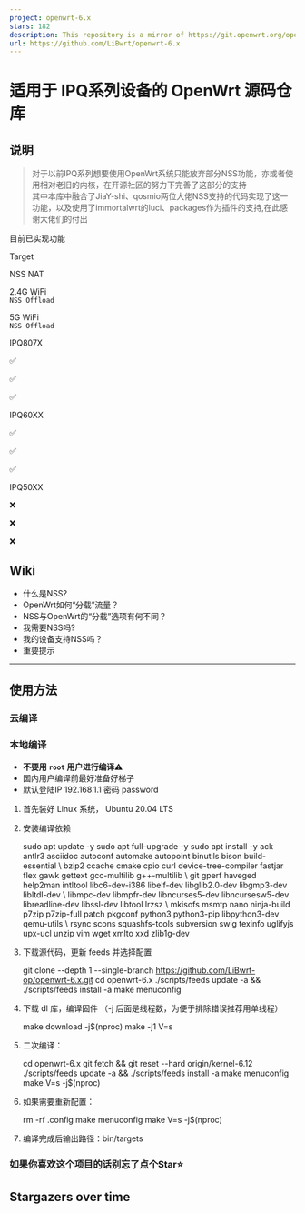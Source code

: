 ```yaml
---
project: openwrt-6.x
stars: 182
description: This repository is a mirror of https://git.openwrt.org/openwrt/openwrt.git It is for reference only and is not active for check-ins.  We will continue to accept Pull Requests here. They will be merged via staging trees then into openwrt.git.
url: https://github.com/LiBwrt/openwrt-6.x
---
```


适用于 IPQ系列设备的 OpenWrt 源码仓库
=========================

说明
--

> 对于以前IPQ系列想要使用OpenWrt系统只能放弃部分NSS功能，亦或者使用相对老旧的内核，在开源社区的努力下完善了这部分的支持  
> 其中本库中融合了JiaY-shi、qosmio两位大佬NSS支持的代码实现了这一功能，以及使用了immortalwrt的luci、packages作为插件的支持,在此感谢大佬们的付出

目前已实现功能

Target

NSS NAT

2.4G WiFi  
`NSS Offload`

5G WiFi  
`NSS Offload`

IPQ807X

✅

✅

✅

IPQ60XX

✅

✅

✅

IPQ50XX

❌

❌

❌

Wiki
----

-   什么是NSS?
-   OpenWrt如何“分载”流量？
-   NSS与OpenWrt的“分载”选项有何不同？
-   我需要NSS吗?
-   我的设备支持NSS吗？
-   重要提示

* * *

使用方法
----

### 云编译

### 本地编译

-   **不要用 `root` 用户进行编译⚠**
-   国内用户编译前最好准备好梯子
-   默认登陆IP 192.168.1.1 密码 password

1.  首先装好 Linux 系统， Ubuntu 20.04 LTS
    
2.  安装编译依赖
    
    sudo apt update -y
    sudo apt full-upgrade -y
    sudo apt install -y ack antlr3 asciidoc autoconf automake autopoint binutils bison build-essential \\
    bzip2 ccache cmake cpio curl device-tree-compiler fastjar flex gawk gettext gcc-multilib g++-multilib \\
    git gperf haveged help2man intltool libc6-dev-i386 libelf-dev libglib2.0-dev libgmp3-dev libltdl-dev \\
    libmpc-dev libmpfr-dev libncurses5-dev libncursesw5-dev libreadline-dev libssl-dev libtool lrzsz \\
    mkisofs msmtp nano ninja-build p7zip p7zip-full patch pkgconf python3 python3-pip libpython3-dev qemu-utils \\
    rsync scons squashfs-tools subversion swig texinfo uglifyjs upx-ucl unzip vim wget xmlto xxd zlib1g-dev
    
3.  下载源代码，更新 feeds 并选择配置
    
    git clone --depth 1 --single-branch https://github.com/LiBwrt-op/openwrt-6.x.git
    cd openwrt-6.x
    ./scripts/feeds update -a && ./scripts/feeds install -a
    make menuconfig
    
4.  下载 dl 库，编译固件 （-j 后面是线程数，为便于排除错误推荐用单线程）
    
    make download -j$(nproc)
    make -j1 V=s
    
5.  二次编译：
    
    cd openwrt-6.x
    git fetch && git reset --hard origin/kernel-6.12
    ./scripts/feeds update -a && ./scripts/feeds install -a
    make menuconfig
    make V=s -j$(nproc)
    
6.  如果需要重新配置：
    
    rm -rf .config
    make menuconfig
    make V=s -j$(nproc)
    
7.  编译完成后输出路径：bin/targets
    

### 如果你喜欢这个项目的话别忘了点个Star⭐

Stargazers over time
--------------------

